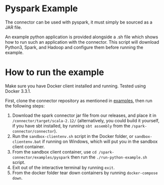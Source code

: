 # Pyspark Example

The connector can be used with pyspark, it must simply be sourced as a JAR file.

An example python application is provided alongside a .sh file which shows how to run such an application with the connector. This script will download Python3, Spark, and Hadoop and configure them before running the example.

# How to run the example

Make sure you have Docker client installed and running. Tested using Docker 3.3.1.

First, clone the connector repository as mentioned in [examples](/examples/README.md), then run the following steps:

1. Download the spark connector jar file from our releases, and place it in `/connector/target/scala-2.12/`
   (alternatively, you could build it yourself, if you have sbt installed, by running `sbt assembly` from the `/spark-connector/connector`).
2. Run the `sandbox-clientenv.sh` script in the Docker folder, or `sandbox-clientenv.bat` if running on Windows, which will put you in the sandbox client container.
3. From the sandbox client container, use `cd /spark-connector/examples/pyspark` then run the `./run-python-example.sh` script.
4. Exit out of the interactive terminal by running `exit`. 
5. From the docker folder tear down containers by running `docker-compose down`.

